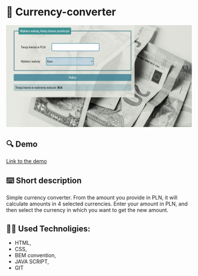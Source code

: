# 💱 Currency-converter

![How tu use](images/Animation.gif)


## 🔍 Demo
[Link to the demo](https://marianna-weychan.github.io/currency-converter/)

## [](https://github.com/Marianna-Weychan/currency-converter/edit/main/README.md#short-description) ⌨️ Short description

Simple currency converter.
From the amount you provide in PLN, it will calculate amounts in 4 selected currencies.
Enter your amount in PLN, and then select the currency in which you want to get the new amount.

## 👩‍💻 Used Technoligies:
- HTML,
- CSS,
- BEM convention,
- JAVA SCRIPT,
- GIT

